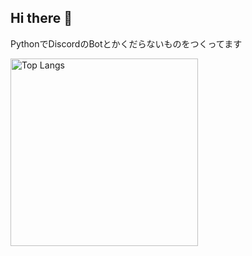 ## Hi there 👋
PythonでDiscordのBotとかくだらないものをつくってます
<p align="left">
  <img alt="Top Langs" height="300px" src="https://github-readme-stats.vercel.app/api/top-langs/?username=sui8&show_icons=true" />
  <!--<img alt="github stats" height="220px" src="https://github-readme-stats.vercel.app/api?username=sui8&theme=tokyonight&show_icons=true" />-->
</p>
<!--
**sui8/sui8** is a ✨ _special_ ✨ repository because its `README.md` (this file) appears on your GitHub profile.

Here are some ideas to get you started:

- 🔭 I’m currently working on ...
- 🌱 I’m currently learning ...
- 👯 I’m looking to collaborate on ...
- 🤔 I’m looking for help with ...
- 💬 Ask me about ...
- 📫 How to reach me: ...
- 😄 Pronouns: ...
- ⚡ Fun fact: ...
-->
